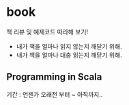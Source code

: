 # book

책 리뷰 및 예제코드 따라해 보기!

- 내가 책을 얼마나 읽지 않는지 깨닫기 위해.
- 내가 책을 얼마나 대충 읽는지 깨닫기 위해.

## Programming in Scala

기간 : 언젠가 오래전 부터 ~ 아직까지..
